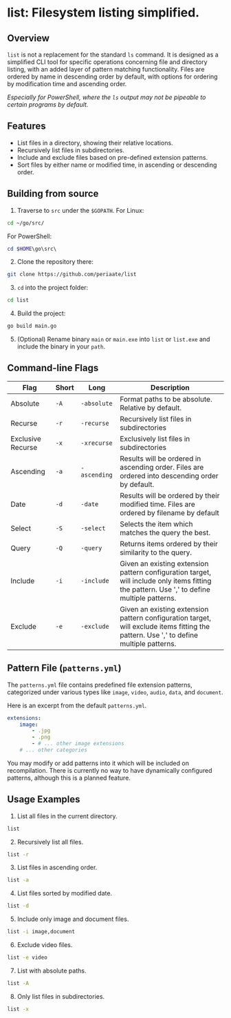 # list: Filesystem listing simplified.
## Overview 
`list` is not a replacement for the standard `ls` command. It is designed as a simplified CLI tool for specific operations concerning file and directory listing, with an added layer of pattern matching functionality. Files are ordered by name in descending order by default, with options for ordering by modification time and ascending order.

*Especially for PowerShell, where the `ls` output may not be pipeable to certain programs by default.*
## Features
- List files in a directory, showing their relative locations.
- Recursively list files in subdirectories.
- Include and exclude files based on pre-defined extension patterns.
- Sort files by either name or modified time, in ascending or descending order.
## Building from source
1. Traverse to `src` under the `$GOPATH`.
For Linux:
```bash
cd ~/go/src/
```
For PowerShell:
```PowerShell
cd $HOME\go\src\
```

2. Clone the repository there:
```bash
git clone https://github.com/periaate/list
```

3. `cd` into the project folder:
```bash
cd list
```

4. Build the project:
```bash
go build main.go
```

5. (Optional) Rename binary `main` or `main.exe` into `list` or `list.exe` and include the binary in your `path`.

## Command-line Flags

|Flag|Short|Long|Description|
|---|---|---|---|
|Absolute|`-A`|`-absolute`|Format paths to be absolute. Relative by default.|
|Recurse|`-r`|`-recurse`|Recursively list files in subdirectories|
|Exclusive Recurse|`-x`|`-xrecurse`|Exclusively list files in subdirectories|
|Ascending|`-a`|`-ascending`|Results will be ordered in ascending order. Files are ordered into descending order by default.|
|Date|`-d`|`-date`|Results will be ordered by their modified time. Files are ordered by filename by default|
|Select|`-S`|`-select`|Selects the item which matches the query the best.|
|Query|`-Q`|`-query`|Returns items ordered by their similarity to the query.|
|Include|`-i`|`-include`|Given an existing extension pattern configuration target, will include only items fitting the pattern. Use ',' to define multiple patterns.|
|Exclude|`-e`|`-exclude`|Given an existing extension pattern configuration target, will exclude items fitting the pattern. Use ',' to define multiple patterns.|


## Pattern File (`patterns.yml`)

The `patterns.yml` file contains predefined file extension patterns, categorized under various types like `image`, `video`, `audio`, `data`, and `document`.

Here is an excerpt from the default `patterns.yml`.
```yml
extensions:
    image:
        - .jpg
        - .png
        - # ... other image extensions
    # ... other categories
```

You may modify or add patterns into it which will be included on recompilation. There is currently no way to have dynamically configured patterns, although this is a planned feature.

## Usage Examples

1. List all files in the current directory.
```bash
list
```

2. Recursively list all files.
```bash
list -r
```

3. List files in ascending order.
```bash
list -a
```

4. List files sorted by modified date.
```bash
list -d
```

5. Include only image and document files.
```bash
list -i image,document
```

6. Exclude video files.
```bash
list -e video
```

7. List with absolute paths.
```bash
list -A
```

8. Only list files in subdirectories.
```bash
list -x
```